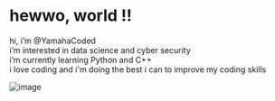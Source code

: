 # hewwo, world !!

hi, i’m @YamahaCoded    
i’m interested in data science and cyber security     
i’m currently learning Python and C++    
i love coding and i'm doing the best i can to improve my coding skills    

![image](https://imgur.com/CzGWxDK.gif)





<!---
YamahaCoded/YamahaCoded is a ✨ special ✨ repository because its `README.md` (this file) appears on your GitHub profile.
You can click the Preview link to take a look at your changes.
--->
